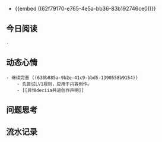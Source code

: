 - {{embed ((62f79170-e765-4e5a-bb36-83b192746ce0))}}
## 今日阅读
	-
## 动态心情
	- 继续完善 ((630b885a-9b2e-41c9-bbd5-1390558b9154))
		- 先尝试LV1规则，应用于内容创作。
		- [[异恒deciia共进创作声明]]
## 问题思考
## 流水记录
